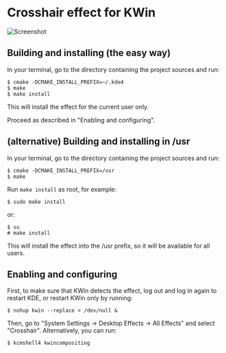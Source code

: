 # Crosshair effect for KWin

![Screenshot](http://bitbucket.org/tues/kwincrosshair/downloads/screenshot2.png)

## Building and installing (the easy way)

In your terminal, go to the directory containing the project sources and run:

    $ cmake -DCMAKE_INSTALL_PREFIX=~/.kde4
    $ make
    $ make install

This will install the effect for the current user only.

Proceed as described in "Enabling and configuring".

## (alternative) Building and installing in /usr

In your terminal, go to the directory containing the project sources and run:

    $ cmake -DCMAKE_INSTALL_PREFIX=/usr
    $ make

Run `make install` as root, for example:

    $ sudo make install

or:

    $ su
    # make install

This will install the effect into the /usr prefix, so it will be available
for all users.

## Enabling and configuring

First, to make sure that KWin detects the effect, log out and log in again
to restart KDE, or restart KWin only by running: 

    $ nohup kwin --replace > /dev/null &

Then, go to "System Settings -> Desktop Effects -> All Effects" and select
"Crosshair". Alternatively, you can run:

    $ kcmshell4 kwincompositing
